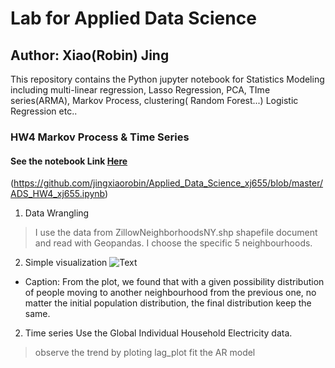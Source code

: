 # Lab for Applied Data Science
## Author: Xiao(Robin) Jing
This repository contains the Python jupyter notebook for Statistics Modeling including multi-linear regression, Lasso Regression, PCA, TIme series(ARMA), Markov Process, clustering( Random Forest...) Logistic Regression etc..

### HW4 Markov Process & Time Series
#### See the notebook Link [Here](ADS_HW4_xj655.ipynb)
(https://github.com/jingxiaorobin/Applied_Data_Science_xj655/blob/master/ADS_HW4_xj655.ipynb)
1. Data Wrangling
> I use the data from ZillowNeighborhoodsNY.shp shapefile document and read with Geopandas.
> I choose the specific 5 neighbourhoods.

2. Simple visualization
![Text](neighborhood_movement.gif)
+ Caption: From the plot, we found that with a given possibility distribution of people moving to another neighbourhood  from the previous one, no matter the initial population distribution, the final distribution keep the same.

2. Time series
Use the Global Individual Household Electricity data.
> observe the trend by ploting lag_plot
> fit the AR model
